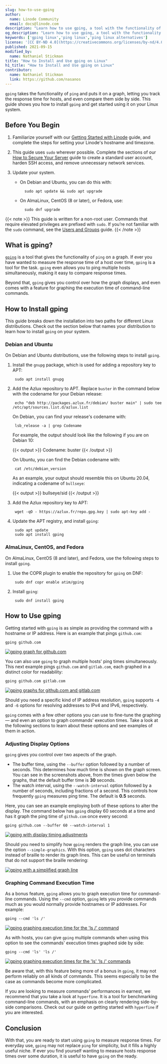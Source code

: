```yaml
---
slug: how-to-use-gping
author:
  name: Linode Community
  email: docs@linode.com
description: "Learn how to use gping, a tool with the functionality of ping and a modern graphical command-line display."
og_description: "Learn how to use gping, a tool with the functionality of ping and a modern graphical command-line display."
keywords: ['gping linux','ping linux','ping linux alternatives']
license: '[CC BY-ND 4.0](https://creativecommons.org/licenses/by-nd/4.0)'
published: 2021-09-15
modified_by:
  name: Nathaniel Stickman
title: "How to Install and Use gping on Linux"
h1_title: "How to Install and Use gping on Linux"
contributor:
  name: Nathaniel Stickman
  link: https://github.com/nasanos
---
```


`gping` takes the functionality of `ping` and puts it on a graph, letting you track the response time for hosts, and even compare them side by side. This guide shows you how to install `gping` and get started using it on your Linux system.

## Before You Begin

1. Familiarize yourself with our [Getting Started with Linode](/docs/getting-started/) guide, and complete the steps for setting your Linode's hostname and timezone.

1. This guide uses `sudo` wherever possible. Complete the sections of our [How to Secure Your Server](/docs/security/securing-your-server/) guide to create a standard user account, harden SSH access, and remove unnecessary network services.

1. Update your system.

    - On Debian and Ubuntu, you can do this with:

            sudo apt update && sudo apt upgrade

    - On AlmaLinux, CentOS (8 or later), or Fedora, use:

            sudo dnf upgrade

{{< note >}}
This guide is written for a non-root user. Commands that require elevated privileges are prefixed with `sudo`. If you’re not familiar with the `sudo` command, see the [Users and Groups](/docs/tools-reference/linux-users-and-groups/) guide.
{{< /note >}}

## What is gping?

[`gping`](https://github.com/orf/gping) is a tool that gives the functionality of `ping` on a graph. If ever you have wanted to measure the response time of a host over time, `gping` is a tool for the task. `gping` even allows you to ping multiple hosts simultaneously, making it easy to compare response times.

Beyond that, `gping` gives you control over how the graph displays, and even comes with a feature for graphing the execution time of command-line commands.

## How to Install gping

This guide breaks down the installation into two paths for different Linux distributions. Check out the section below that names your distribution to learn how to install `gping` on your system.

### Debian and Ubuntu

On Debian and Ubuntu distributions, use the following steps to install `gping`.

1. Install the `gnupg` package, which is used for adding a repository key to APT:

        sudo apt install gnupg

1. Add the Azlux repository to APT. Replace `buster` in the command below with the codename for your Debian release:

        echo "deb http://packages.azlux.fr/debian/ buster main" | sudo tee /etc/apt/sources.list.d/azlux.list

    On Debian, you can find your release's codename with:

        lsb_release -a | grep Codename

    For example, the output should look like the following if you are on Debian 10:

    {{< output >}}
Codename:	buster
    {{< /output >}}

    On Ubuntu, you can find the Debian codename with:

        cat /etc/debian_version

    As an example, your output should resemble this on Ubuntu 20.04, indicating a codename of `bullseye`:

    {{< output >}}
bullseye/sid
    {{< /output >}}

1. Add the Azlux repository key to APT:

        wget -qO - https://azlux.fr/repo.gpg.key | sudo apt-key add -

1. Update the APT registry, and install `gping`:

        sudo apt update
        sudo apt install gping

### AlmaLinux, CentOS, and Fedora

On AlmaLinux, CentOS (8 and later), and Fedora, use the following steps to install `gping`.

1. Use the COPR plugin to enable the repository for `gping` on DNF:

        sudo dnf copr enable atim/gping

1. Install `gping`:

        sudo dnf install gping

## How to Use gping

Getting started with `gping` is as simple as providing the command with a hostname or IP address. Here is an example that pings `github.com`:

    gping github.com

[![gping graph for github.com](gping-host_small.png)](gping-host.png)

You can also use `gping` to graph multiple hosts' ping times simultaneously. This next example pings `github.com` and `gitlab.com`, each graphed in a distinct color for readability:

    gping github.com gitlab.com

[![gping graphs for github.com and gitlab.com](gping-multiple-hosts_small.png)](gping-multiple-hosts.png)

Should you need a specific kind of IP address resolution, `gping` supports `-4` and `-6` options for resolving addresses to IPv4 and IPv6, respectively.

`gping` comes with a few other options you can use to fine-tune the graphing — and even an option to graph commands' execution times. Take a look at the following sections to learn about these options and see examples of them in action.

### Adjusting Display Options

`gping` gives you control over two aspects of the graph.

- The buffer time, using the `--buffer` option followed by a number of seconds. This determines how much time is shown on the graph screen. You can see in the screenshots above, from the times given below the graphs, that the default buffer time is **30** seconds.
- The watch interval, using the `--watch-interval` option followed by a number of seconds, including fractions of a second. This controls how frequently `gping` measures ping time. The default is **0.5** seconds.

Here, you can see an example employing both of these options to alter the display. The command below has `gping` display 60 seconds at a time and has it graph the ping time of `github.com` once every second:

    gping github.com --buffer 60 --watch-interval 1

[![gping with display timing adjustments](gping-timing_small.png)](gping-timing.png)

Should you need to simplify how `gping` renders the graph line, you can use the option `--simple-graphics`. With this option, `gping` uses dot characters instead of braille to render its graph lines. This can be useful on terminals that do not support the braille rendering:

[![gping with a simplified graph line](gping-simplified_small.png)](gping-simplified.png)

### Graphing Command Execution Time

As a bonus feature, `gping` allows you to graph execution time for command-line commands. Using the `--cmd` option, `gping` lets you provide commands much as you would normally provide hostnames or IP addresses. For example:

    gping --cmd 'ls /'

[![gping graphing execution time for the 'ls /' command](gping-command_small.png)](gping-command.png)

As with hosts, you can give `gping` multiple commands when using this option to see the commands' execution times graphed side by side:

    gping --cmd 'ls' 'ls /'

[![gping graphing execution times for the 'ls' 'ls /' commands](gping-multiple-commands_small.png)](gping-multiple-commands.png)

Be aware that, with this feature being more of a bonus in `gping`, it may not perform reliably on all kinds of commands. This seems especially to be the case as commands become more complicated.

If you are looking to measure commands' performances in earnest, we recommend that you take a look at `hyperfine`. It is a tool for benchmarking command-line commands, with an emphasis on clearly rendering side-by-side comparisons. Check out our guide on getting started with `hyperfine` if you are interested.

## Conclusion

With that, you are ready to start using `gping` to measure response times. For everyday use, `gping` may not replace `ping` for simplicity, but it fills a highly useful niche. If ever you find yourself wanting to measure hosts response times over some duration, it is useful to have `gping` on the ready.
